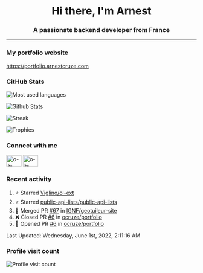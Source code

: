 <h1 align="center">Hi there, I'm Arnest</h1>
<h3 align="center">A passionate backend developer from France</h3>

---

### My portfolio website

https://portfolio.arnestcruze.com

### GitHub Stats

![Most used languages](https://github-readme-stats.vercel.app/api/top-langs/?username=ocruze&langs_count=10&layout=compact&hide=tsql)

![Github Stats](https://github-readme-stats.vercel.app/api?username=ocruze&count_private=true&show_icons=true&title_color=fff&text_color=fff&bg_color=30,36d1dc,904e95)

![Streak](https://github-readme-streak-stats.herokuapp.com/?user=ocruze&)

![Trophies](https://github-profile-trophy.vercel.app/?username=ocruze)

### Connect with me

<p align="left">
  <a href="mailto:o.cruze@live.com" target="blank"><img align="center" src="https://upload.wikimedia.org/wikipedia/commons/d/df/Microsoft_Office_Outlook_%282018%E2%80%93present%29.svg" alt="o-a-cruze" height="30" width="40" /></a>
  <a href="https://linkedin.com/in/o-a-cruze" target="blank"><img align="center" src="https://raw.githubusercontent.com/rahuldkjain/github-profile-readme-generator/master/src/images/icons/Social/linked-in-alt.svg" alt="o-a-cruze" height="30" width="40" /></a>
</p>

### Recent activity

<!--RECENT_ACTIVITY:start-->
1. ⭐ Starred [Viglino/ol-ext](https://github.com/Viglino/ol-ext)
2. ⭐ Starred [public-api-lists/public-api-lists](https://github.com/public-api-lists/public-api-lists)
3. 🎉 Merged PR [#67](https://github.com/IGNF/geotuileur-site/pull/67) in [IGNF/geotuileur-site](https://github.com/IGNF/geotuileur-site)
4. ❌ Closed PR [#6](https://github.com/ocruze/portfolio/pull/6) in [ocruze/portfolio](https://github.com/ocruze/portfolio)
5. 💪 Opened PR [#6](https://github.com/ocruze/portfolio/pull/6) in [ocruze/portfolio](https://github.com/ocruze/portfolio)
<!--RECENT_ACTIVITY:end-->

<!--RECENT_ACTIVITY:last_update-->
Last Updated: Wednesday, June 1st, 2022, 2:11:16 AM
<!--RECENT_ACTIVITY:last_update_end-->

### Profile visit count

![Profile visit count](https://profile-counter.glitch.me/ocruze/count.svg)
